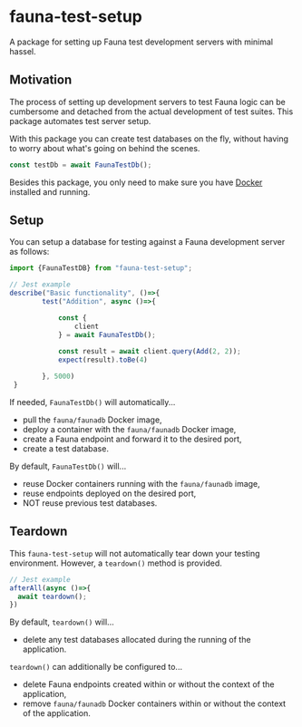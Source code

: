 # fauna-test-setup
A package for setting up Fauna test development servers with minimal hassel.

## Motivation
The process of setting up development servers to test Fauna logic can be cumbersome and detached from the actual development of test suites. This package automates test server setup.

With this package you can create test databases on the fly, without having to worry about what's going on behind the scenes.

```typescript
const testDb = await FaunaTestDb();
```

Besides this package, you only need to make sure you have [Docker](https://www.docker.com/) installed and running.   

## Setup
You can setup a database for testing against a Fauna development server as follows:
```typescript
import {FaunaTestDB} from "fauna-test-setup";

// Jest example
describe("Basic functionality", ()=>{
        test("Addition", async ()=>{

            const {
                client
            } = await FaunaTestDb();
    
            const result = await client.query(Add(2, 2));
            expect(result).toBe(4)

        }, 5000)
 }
```
If needed, `FaunaTestDb()` will automatically...
- pull the `fauna/faunadb` Docker image,
- deploy a container with the `fauna/faunadb` Docker image,
- create a Fauna endpoint and forward it to the desired port,
- create a test database.

By default, `FaunaTestDb()` will...
- reuse Docker containers running with the `fauna/faunadb` image,
- reuse endpoints deployed on the desired port,
- NOT reuse previous test databases.

## Teardown
This `fauna-test-setup` will not automatically tear down your testing environment. However, a `teardown()` method is provided.
```typescript
// Jest example
afterAll(async ()=>{
  await teardown();
})
```
By default, `teardown()` will...
- delete any test databases allocated during the running of the application.

`teardown()` can additionally be configured to...
- delete Fauna endpoints created within or without the context of the application,
- remove `fauna/faunadb` Docker containers within or without the context of the application.
